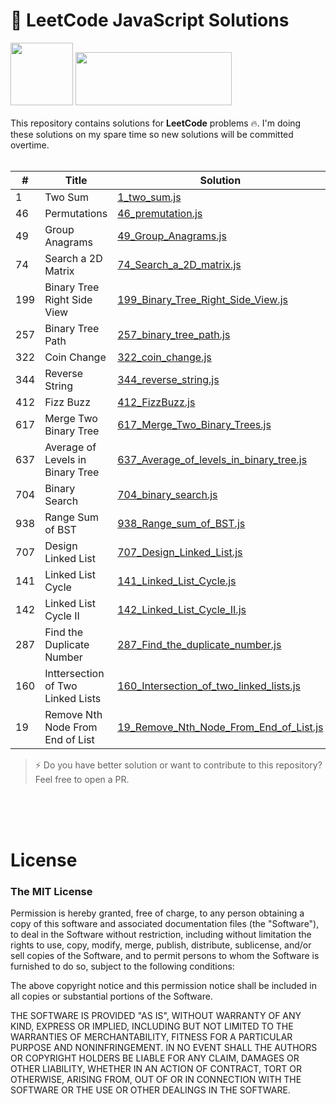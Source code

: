 # 🦄 LeetCode JavaScript Solutions

<div>
<img src="https://upload.wikimedia.org/wikipedia/commons/6/6a/JavaScript-logo.png" width="100" height="100"/>
<img src="https://miro.medium.com/max/2720/1*gBkMCGTAdSk4tu17SCa7RQ.png" width="250" height="85"/>
</div>
</br>
This repository contains solutions for <b>LeetCode</b> problems 🔥. I'm doing these solutions on my spare time so new solutions will be committed overtime.

</br>
</br>

|#| Title | Solution | Difficulty |
| ------------- | ------------- | ------------- | ------------- |
|1| Two Sum  | [1_two_sum.js](https://github.com/rthapa/leetcode-javascript/blob/master/solutions/1_two_sum.js)  | Easy  |
|46| Permutations| [46_premutation.js](https://github.com/rthapa/leetcode-javascript/blob/master/solutions/46_premutation.js) | Medium  |
|49| Group Anagrams| [49_Group_Anagrams.js](https://github.com/rthapa/leetcode-javascript/blob/master/solutions/49_Group_Anagrams.js) | Medium  |
|74| Search a 2D Matrix| [74_Search_a_2D_matrix.js](https://github.com/rthapa/leetcode-javascript/blob/master/solutions/74_Search_a_2D_matrix.js) | Medium  |
|199| Binary Tree Right Side View| [199_Binary_Tree_Right_Side_View.js](https://github.com/rthapa/leetcode-javascript/blob/master/solutions/199_Binary_Tree_Right_Side_View.js) | Medium  |
|257| Binary Tree Path| [257_binary_tree_path.js](https://github.com/rthapa/leetcode-javascript/blob/master/solutions/257_binary_tree_path.js) | Easy  |
|322| Coin Change| [322_coin_change.js](https://github.com/rthapa/leetcode-javascript/blob/master/solutions/322_coin_change.js) | Medium  |
|344| Reverse String| [344_reverse_string.js](https://github.com/rthapa/leetcode-javascript/blob/master/solutions/344_reverse_string.js) | Easy  |
|412| Fizz Buzz| [412_FizzBuzz.js](https://github.com/rthapa/leetcode-javascript/blob/master/solutions/412_FizzBuzz.js) | Easy  |
|617| Merge Two Binary Tree| [617_Merge_Two_Binary_Trees.js](https://github.com/rthapa/leetcode-javascript/blob/master/solutions/617_Merge_Two_Binary_Trees.js) | Easy  |
|637| Average of Levels in Binary Tree| [637_Average_of_levels_in_binary_tree.js](https://github.com/rthapa/leetcode-javascript/blob/master/solutions/637_Average_of_levels_in_binary_tree.js) | Easy  |
|704| Binary Search| [704_binary_search.js](https://github.com/rthapa/leetcode-javascript/blob/master/solutions/704_binary_search.js) | Easy  |
|938| Range Sum of BST| [938_Range_sum_of_BST.js](https://github.com/rthapa/leetcode-javascript/blob/master/solutions/938_Range_sum_of_BST.js) | Easy  |
|707| Design Linked List| [707_Design_Linked_List.js](https://github.com/rthapa/leetcode-javascript/blob/master/solutions/707_Design_Linked_List.js) | Medium  |
|141| Linked List Cycle| [141_Linked_List_Cycle.js](https://github.com/rthapa/leetcode-javascript/blob/master/solutions/141_Linked_List_Cycle.js) | Easy  |
|142| Linked List Cycle II| [142_Linked_List_Cycle_II.js](https://github.com/rthapa/leetcode-javascript/blob/master/solutions/142_Linked_List_Cycle_II.js) | Medium  |
|287| Find the Duplicate Number| [287_Find_the_duplicate_number.js](https://github.com/rthapa/leetcode-javascript/blob/master/solutions/287_Find_the_duplicate_number.js) | Medium  |
|160| Inttersection of Two Linked Lists| [160_Intersection_of_two_linked_lists.js](https://github.com/rthapa/leetcode-javascript/blob/master/solutions/160_Intersection_of_two_linked_lists.js) | Easy  |
|19| Remove Nth Node From End of List| [19_Remove_Nth_Node_From_End_of_List.js](https://github.com/rthapa/leetcode-javascript/blob/master/solutions/19_Remove_Nth_Node_From_End_of_List.js) | Medium  |



>⚡ Do you have better solution or want to contribute to this repository? Feel free to open a PR.

</br>
</br>
</br>

# License
### The MIT License
Permission is hereby granted, free of charge, to any person obtaining a copy of this software and associated documentation files (the "Software"), to deal in the Software without restriction, including without limitation the rights to use, copy, modify, merge, publish, distribute, sublicense, and/or sell copies of the Software, and to permit persons to whom the Software is furnished to do so, subject to the following conditions:

The above copyright notice and this permission notice shall be included in all copies or substantial portions of the Software.

THE SOFTWARE IS PROVIDED "AS IS", WITHOUT WARRANTY OF ANY KIND, EXPRESS OR IMPLIED, INCLUDING BUT NOT LIMITED TO THE WARRANTIES OF MERCHANTABILITY, FITNESS FOR A PARTICULAR PURPOSE AND NONINFRINGEMENT. IN NO EVENT SHALL THE AUTHORS OR COPYRIGHT HOLDERS BE LIABLE FOR ANY CLAIM, DAMAGES OR OTHER LIABILITY, WHETHER IN AN ACTION OF CONTRACT, TORT OR OTHERWISE, ARISING FROM, OUT OF OR IN CONNECTION WITH THE SOFTWARE OR THE USE OR OTHER DEALINGS IN THE SOFTWARE.

